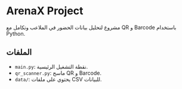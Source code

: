 
# ArenaX Project

مشروع لتحليل بيانات الحضور في الملاعب وتكامل مع QR و Barcode باستخدام Python.

## الملفات
- `main.py`: نقطة التشغيل الرئيسية.
- `qr_scanner.py`: ماسح QR و Barcode.
- `data/`: يحتوي على ملفات CSV للبيانات.
